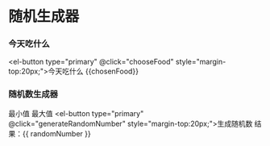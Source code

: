 # 随机生成器
### 今天吃什么
<el-button type="primary" @click="chooseFood" style="margin-top:20px;">今天吃什么</el-button>
{{chosenFood}}
### 随机数生成器
<label>最小值</label>
    <el-input v-model="minValue" placeholder="输入最小值" class="w-50 m-2" size="large" maxlength="10" type="text" />
    <label>最大值</label>
    <el-input v-model="maxValue" placeholder="输入最大值" class="w-50 m-2" size="large" maxlength="10" type="text" />
<el-button type="primary" @click="generateRandomNumber" style="margin-top:20px;">生成随机数</el-button>
结果：{{ randomNumber }}
   
<script>
import { ref } from 'vue'

export default {
  setup() {
    const foods = ['酸辣土豆丝','西红柿炒蛋','辣椒炒肉','麻辣豆腐','香干肉丝','红烧鲫鱼','干煸四季豆','韭菜炒蛋','拍黄瓜','日本豆腐汤','豆米萝卜干','外婆菜','清炒藕片','辣子鸡丁','宫保鸡丁','红烧肉','火锅肉','冬瓜汤','小白菜炖豆腐','西兰花炒肉','豌豆炒肉','鸡蛋炒丝瓜','毛菜','酸菜炒肉','炒三鲜','辣子鸡丁','酱爆茄子','西蓝花','莴笋炒肉','白切鸡','糖醋排骨','芝麻汤圆','云吞面']
    const chosenFood = ref('快来试试吧！')
    const minValue = ref(0)
    const maxValue = ref(0)
    const randomNumber = ref(0)

    function chooseFood() {
      const randomIndex = Math.floor(Math.random() * foods.length)
      chosenFood.value = foods[randomIndex]
    }

    function generateRandomNumber() {
        const min = parseInt(minValue.value, 10)
        const max = parseInt(maxValue.value, 10)
        randomNumber.value = Math.floor(Math.random() * (max - min + 1)) + min
    }

    return {
      chosenFood,
      chooseFood,
      minValue,
      maxValue,
      randomNumber,
      generateRandomNumber
    }
  }
}
</script>

